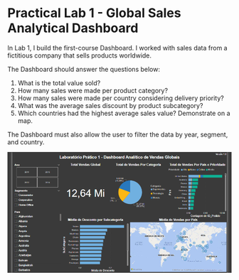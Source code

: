 # Practical Lab 1 - Global Sales Analytical Dashboard

In Lab 1, I build the first-course Dashboard. I worked with sales data from a fictitious company that sells products worldwide.

The Dashboard should answer the questions below:
1) What is the total value sold?
2) How many sales were made per product category?
3) How many sales were made per country considering delivery priority?
4) What was the average sales discount by product subcategory?
5) Which countries had the highest average sales value? Demonstrate on a map.

The Dashboard must also allow the user to filter the data by year, segment, and country.

![](Lab1.png)

#

